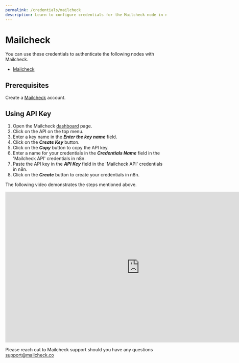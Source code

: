 ```yaml
---
permalink: /credentials/mailcheck
description: Learn to configure credentials for the Mailcheck node in n8n
---
```


# Mailcheck

You can use these credentials to authenticate the following nodes with Mailcheck.
- [Mailcheck](../../nodes-library/nodes/Mailcheck/README.md)

## Prerequisites

Create a [Mailcheck](https://app.mailcheck.co/) account.

## Using API Key

1. Open the Mailcheck [dashboard](https://app.mailcheck.co/dashboard) page.
2. Click on the API on the top menu.
3. Enter a key name in the ***Enter the key name*** field.
4. Click on the ***Create Key*** button.
5. Click on the ***Copy*** button to copy the API key.
6. Enter a name for your credentials in the ***Credentials Name*** field in the 'Mailcheck API' credentials in n8n.
7. Paste the API key in the ***API Key*** field in the 'Mailcheck API' credentials in n8n.
8. Click on the ***Create*** button to create your credentials in n8n.

The following video demonstrates the steps mentioned above.

<div class="video-container">
<iframe width="840" height="472.5" src="https://www.youtube.com/embed/Bv1YANfYhUo" frameborder="0" allow="accelerometer; autoplay; clipboard-write; encrypted-media; gyroscope; picture-in-picture" allowfullscreen></iframe>
</div>

Please reach out to Mailcheck support should you have any questions [support@mailcheck.co](mailto:support+n8n@mailcheck.co)
